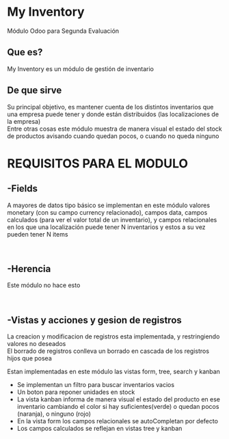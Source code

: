 
# My Inventory
Módulo Odoo para Segunda Evaluación 

## Que es?

My Inventory es un módulo de gestión de inventario

## De que sirve

Su principal objetivo, es mantener cuenta de los distintos inventarios que una empresa puede tener y donde están distribuidos (las localizaciones de la empresa) <br>
Entre otras cosas este módulo muestra de manera visual el estado del stock de productos avisando cuando quedan pocos, o cuando no queda ninguno

# REQUISITOS PARA EL MODULO

## -Fields
A mayores de datos tipo básico se implementan en este módulo valores monetary (con su campo currency relacionado), campos data, campos calculados (para ver el valor total de un inventario), y campos relacionales en los que una localización puede tener N inventarios y estos a su vez pueden tener N items

<br>

## -Herencia

Este módulo no hace esto

<br>

## -Vistas y acciones y gesion de registros

La creacion y modificacion de registros esta implementada, y restringiendo valores no deseados
<br>
El borrado de registros conlleva un borrado en cascada de los registros hijos que posea

Estan implementadas en este módulo las vistas form, tree, search y kanban
- Se implementan un filtro para buscar inventarios vacios
- Un boton para reponer unidades en stock
- La vista kanban informa de manera visual el estado del producto en ese inventario cambiando el color si hay suficientes(verde) o quedan pocos (naranja), o ninguno (rojo)
- En la vista form los campos relacionales se autoCompletan por defecto 
- Los campos calculados se reflejan en vistas tree y kanban
